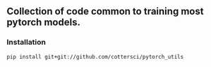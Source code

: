 ## Collection of code common to training most pytorch models.

### Installation
`
pip install git+git://github.com/cottersci/pytorch_utils
`
